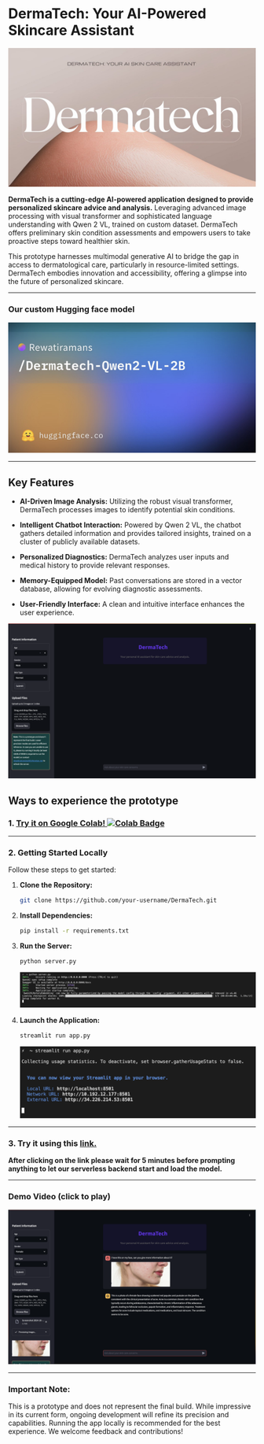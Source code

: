 
# DermaTech: Your AI-Powered Skincare Assistant

![Banner Image](readmeContent/banner.jpeg)

**DermaTech is a cutting-edge AI-powered application designed to provide personalized skincare advice and analysis.** Leveraging advanced image processing with visual transformer and sophisticated language understanding with Qwen 2 VL, trained on custom dataset. DermaTech offers preliminary skin condition assessments and empowers users to take proactive steps toward healthier skin.

This prototype harnesses multimodal generative AI to bridge the gap in access to dermatological care, particularly in resource-limited settings. DermaTech embodies innovation and accessibility, offering a glimpse into the future of personalized skincare.

---
### Our custom Hugging face model 
[![Demo Video](readmeContent/modelCard.png)](https://huggingface.co/Rewatiramans/Dermatech-Qwen2-VL-2B)

---

## Key Features

- **AI-Driven Image Analysis:** Utilizing the robust visual transformer, DermaTech processes images to identify potential skin conditions.

- **Intelligent Chatbot Interaction:** Powered by Qwen 2 VL, the chatbot gathers detailed information and provides tailored insights, trained on a cluster of publicly available datasets.

- **Personalized Diagnostics:** DermaTech analyzes user inputs and medical history to provide relevant responses.

- **Memory-Equipped Model:** Past conversations are stored in a vector database, allowing for evolving diagnostic assessments.

- **User-Friendly Interface:** A clean and intuitive interface enhances the user experience.

![Demo Thumbnail](readmeContent/Demo.png)

## Ways to experience the prototype
### 1. [Try it on Google Colab! ![Colab Badge](https://colab.research.google.com/assets/colab-badge.svg)](https://colab.research.google.com/drive/1zW1DMFg62gyINLKpKo_1Y6cSZQeC_Jdj?usp=sharing)
---
### 2.  Getting Started Locally

Follow these steps to get started:

1. **Clone the Repository:**
   ```bash
   git clone https://github.com/your-username/DermaTech.git
   ```

2. **Install Dependencies:**
   ```bash
   pip install -r requirements.txt
   ```

3. **Run the Server:**
   ```bash
   python server.py
   ```

   ![Server started](readmeContent/server.png)

4. **Launch the Application:**
   ```bash
   streamlit run app.py
   ```
   ![App launched](readmeContent/app.png)
---
### 3. Try it using this [link.](https://8502-01ja0kbxt4nk9yyw8x6j5hemea.cloudspaces.litng.ai/)

**After clicking on the link please wait for 5 minutes before prompting anything to let our serverless backend start and load the model.**

---
### Demo Video (click to play)
[![Demo Video](readmeContent/thumb.png)](https://drive.google.com/file/d/1dwyKcieDizjPdghgm7KdW-KE1VfUQfXy/view?usp=sharing)

---

### Important Note:
This is a prototype and does not represent the final build. While impressive in its current form, ongoing development will refine its precision and capabilities. Running the app locally is recommended for the best experience. We welcome feedback and contributions!

